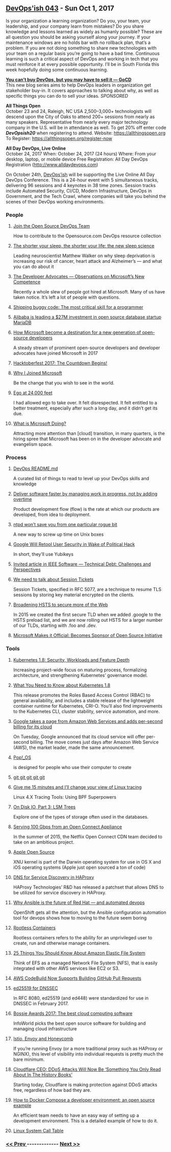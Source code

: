 ## [DevOps'ish 043](https://devopsish.com/043) - Sun Oct 1, 2017

Is your organization a learning organization? Do you, your team, your leadership, and your company learn from mistakes? Do you share knowledge and lessons learned as widely as humanly possible? These are all question you should be asking yourself along your journey. If your maintenance windows are no holds bar with no rollback plan, that’s a problem. If you are not doing something to share new technologies with your team on a regular basis you’re going to have a bad time. Continuous learning is such a critical aspect of DevOps and working in tech that you must reinforce it at every possible opportunity. I’ll be in South Florida this week hopefully doing some continuous learning.

<a href="https://www.gocd.org/tags/selling-devops.html?utm_campaign=sell_devops&amp;utm_medium=newsletter_ad&amp;utm_source=devopsish_newsletter&amp;utm_content=sell_devops_series&amp;utm_term="><strong>You can’t buy DevOps, but you may have to sell it — GoCD</strong></a><br/>This new blog series aims to help DevOps leaders in organization get stakeholder buy-in. It covers approaches to talking about why, as well as specific things you can do to sell your ideas. <em>SPONSORED</em>

<strong>All Things Open</strong><br/>October 23 and 24, Raleigh, NC USA
2,500–3,000+ technologists will descend upon the City of Oaks to attend 200+ sessions from nearly as many speakers. Representative from nearly every major technology company in the U.S. will be in attendance as well.
To get 20% off enter code <strong><em>DevOpsish20</em></strong> when registering to attend.
Website: <a href="https://allthingsopen.org">https://allthingsopen.org</a>
To Register: <a href="https://allthingsopen.org/register-now">https://allthingsopen.org/register-now</a>

<strong>All Day DevOps, Live Online</strong><br/>October 24, 2017
When: October 24, 2017 (24 hours)
Where: From your desktop, laptop, or mobile device
Free Registration: All Day DevOps Registration (<a href="http://www.alldaydevops.com">http://www.alldaydevops.com</a>)

On October 24th, <a href="https://devopsish.com/">DevOps’ish</a> will be supporting the Live Online All Day DevOps Conference. This is a 24-hour event with 5 simultaneous tracks, delivering 96 sessions and 4 keynotes in 38 time zones. Session tracks include Automated Security, CI/CD, Modern Infrastructure, DevOps in Government, and the Tech Crawl, where companies will take you behind the scenes of their DevOps working environments.

### People

1. [Join the Open Source DevOps Team](https://opensource.com/devops-team)

     How to contribute to the Opensource.com DevOps resource collection
1. [The shorter your sleep, the shorter your life: the new sleep science](https://www.theguardian.com/lifeandstyle/2017/sep/24/why-lack-of-sleep-health-worst-enemy-matthew-walker-why-we-sleep)

     Leading neuroscientist Matthew Walker on why sleep deprivation is increasing our risk of cancer, heart attack and Alzheimer’s — and what you can do about it
1. [The Developer Advocates — Observations on Microsoft’s New Competence](http://blog.adron.me/articles/the-developer-advocate-observations-of-microsofts-new-competence/)

     Recently a whole slew of people got hired at Microsoft. Many of us have taken notice. It’s left a lot of people with questions.
1. [Shipping buggy code: The most critical skill for a programmer](http://codingismycraft.com/index.php/2017/09/27/shipping-buggy-code-the-most-critical-skill-for-a-programmer/)

    
1. [Alibaba is leading a $27M investment in open source database startup MariaDB](https://techcrunch.com/2017/09/29/alibaba-mariadb/)

    
1. [How Microsoft become a destination for a new generation of open-source developers](https://www.geekwire.com/2017/microsoft-become-destination-new-generation-open-source-developers/)

     A steady stream of prominent open-source developers and developer advocates have joined Microsoft in 2017
1. [Hacktoberfest 2017: The Countdown Begins!](https://blog.digitalocean.com/hacktoberfest-2017/)

    
1. [Why I Joined Microsoft](https://erikstmartin.com/post/why-i-joined-microsoft/)

     Be the change that you wish to see in the world.
1. [Ego at 24,000 feet](https://medium.com/@jboursiquot/ego-at-24-000-feet-6ac4e1a5b4f0)

     I had allowed ego to take over. It felt disrespected. It felt entitled to a better treatment, especially after such a long day, and it didn’t get its due.
1. [What is Microsoft Doing?](http://redmonk.com/sogrady/2017/09/28/microsoft-hiring/)

    Attracting more attention than [cloud] transition, in many quarters, is the hiring spree that Microsoft has been on in the developer advocate and evangelism space.
### Process

1. [DevOps README.md](https://chrisshort.net/devops-readme.md/)

     A curated list of things to read to level up your DevOps skills and knowledge
1. [Deliver software faster by managing work in progress, not by adding overtime](https://developers.soundcloud.com/blog/deliver-software-faster-by-managing-work-in-progress-not-by-adding-overtime)

     Product development flow (flow) is the rate at which our products are developed, from idea to deployment.
1. [ntpd won’t save you from one particular rogue bit](http://rachelbythebay.com/w/2017/09/27/2153/)

     A new way to screw up time on Unix boxes
1. [Google Will Retool User Security in Wake of Political Hack](https://www.bloomberg.com/news/articles/2017-09-29/google-is-said-to-retool-user-security-in-wake-of-political-hack)

     In short, they’ll use Yubikeys
1. [Invited article in IEEE Software — Technical Debt: Challenges and Perspectives](https://www.kitchensoap.com/2017/09/26/invited-article-in-ieee-software-technical-debt-challenges-and-perspectives/)

    
1. [We need to talk about Session Tickets](https://blog.filippo.io/we-need-to-talk-about-session-tickets/)

     Session Tickets, specified in RFC 5077, are a technique to resume TLS sessions by storing key material encrypted on the clients.
1. [Broadening HSTS to secure more of the Web](https://security.googleblog.com/2017/09/broadening-hsts-to-secure-more-of-web.html)

     In 2015 we created the first secure TLD when we added .google to the HSTS preload list, and we are now rolling out HSTS for a larger number of our TLDs, starting with .foo and .dev.
1. [Microsoft Makes it Official: Becomes Sponsor of Open Source Initiative](https://opensource.org/node/901)

    
### Tools

1. [Kubernetes 1.8: Security, Workloads and Feature Depth](http://blog.kubernetes.io/2017/09/kubernetes-18-security-workloads-and.html)

     Increasing project-wide focus on maturing process, formalizing architecture, and strengthening Kubernetes’ governance model.
1. [What You Need to Know about Kubernetes 1.8](https://www.redhat.com/en/blog/what-you-need-know-about-kubernetes-18)

     This release promotes the Roles Based Access Control (RBAC) to general availability, and includes a stable release of the lightweight container runtime for Kubernetes, CRI-O. You’ll also find improvements to the Kubernetes CLI, cluster stability, service automation, and more.
1. [Google takes a page from Amazon Web Services and adds per-second billing for its cloud](http://www.businessinsider.com/google-cloud-matches-amazon-web-services-with-per-second-billing-2017-9)

     On Tuesday, Google announced that its cloud service will offer per-second billing. The move comes just days after Amazon Web Service (AWS), the market leader, made the same announcement.
1. [Pop!_OS](https://system76.com/pop)

    is designed for people who use their computer to create
1. [git git git git git](http://caiustheory.com/git-git-git-git-git/)

    
1. [Give me 15 minutes and I’ll change your view of Linux tracing](https://youtu.be/GsMs3n8CB6g)

     Linux 4.X Tracing Tools: Using BPF Superpowers
1. [On Disk IO, Part 3: LSM Trees](https://medium.com/@ifesdjeen/on-disk-io-part-3-lsm-trees-8b2da218496f)

     Explore one of the types of storage often used in the databases.
1. [Serving 100 Gbps from an Open Connect Appliance](https://medium.com/netflix-techblog/serving-100-gbps-from-an-open-connect-appliance-cdb51dda3b99)

     In the summer of 2015, the Netflix Open Connect CDN team decided to take on an ambitious project.
1. [Apple Open Source](https://opensource.apple.com/)

     XNU kernel is part of the Darwin operating system for use in OS X and iOS operating systems (Apple just open sourced a ton of code)
1. [DNS for Service Discovery in HAProxy](https://www.haproxy.com/blog/dns-service-discovery-haproxy/)

     HAProxy Technologies’ R&D has released a patchset that allows DNS to be utilized for service discovery in HAProxy.
1. [Why Ansible is the future of Red Hat — and automated devops](https://www.infoworld.com/article/3228171/devops/why-ansible-is-the-future-of-red-hatand-automated-devops.html)

     OpenShift gets all the attention, but the Ansible configuration automation tool for devops shows how to moving to the future seem boring
1. [Rootless Containers](https://rootlesscontaine.rs/)

     Rootless containers refers to the ability for an unprivileged user to create, run and otherwise manage containers.
1. [25 Things You Should Know About Amazon Elastic File System](https://hackernoon.com/25-things-you-should-know-about-amazon-elastic-file-system-2023255303ea)

     Think of EFS as a managed Network File System (NFS), that is easily integrated with other AWS services like EC2 or S3.
1. [AWS CodeBuild Now Supports Building GitHub Pull Requests](https://aws.amazon.com/about-aws/whats-new/2017/09/aws-codebuild-now-supports-building-github-pull-requests/)

    
1. [ed25519 for DNSSEC](https://ed25519.nl/)

     In RFC 8080, ed25519 (and ed448) were standardized for use in DNSSEC in February 2017.
1. [Bossie Awards 2017: The best cloud computing software](https://www.infoworld.com/article/3227920/cloud-computing/bossie-awards-2017-the-best-cloud-computing-software.html)

     InfoWorld picks the best open source software for building and managing cloud infrastructure
1. [Istio, Envoy and Honeycomb](https://honeycomb.io/blog/2017/09/istio-envoy-and-honeycomb/)

     If you’re running Envoy (or a more traditional proxy such as HAProxy or NGINX), this level of visibility into individual requests is pretty much the bare minimum.
1. [Cloudflare CEO: DDoS Attacks Will Now Be ‘Something You Only Read About In The History Books’](https://motherboard.vice.com/en_us/article/59dd5q/cloudflare-ceo-ddos-attacks-will-now-be-something-you-only-read-about-in-the-history-books)

     Starting today, Cloudflare is making protection against DDoS attacks free, regardless of how bad they are.
1. [How to Docker Compose a developer environment: an open source example](http://danlebrero.com/2017/09/25/how-do-docker-compose-development-environement/)

     An efficient team needs to have an easy way of setting up a development environment. This is a detailed example of how to do it.
1. [Linux System Call Table](http://thevivekpandey.github.io/posts/2017-09-25-linux-system-calls.html)

    

### [ << Prev ](devopsweekly-042.md) ------------- [ Next >> ](devopsweekly-044.md)